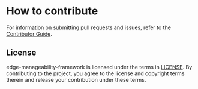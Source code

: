 # How to contribute
For information on submitting pull requests and issues, refer to the [Contributor Guide](https://docs.openedgeplatform.intel.com/edge-manage-docs/main/developer_guide/contributor_guide/index.html).

## License

edge-manageability-framework is licensed under the terms in [LICENSE](/LICENSES/Apache-2.0.txt).
By contributing to the project, you agree to the license and copyright terms therein and release your contribution under these terms.
